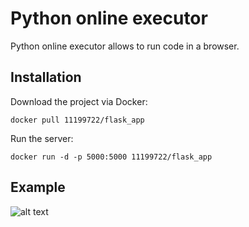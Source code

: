 # Python online executor

Python online executor allows to run code in a browser.

## Installation

Download the project via Docker: 
```
docker pull 11199722/flask_app
```
Run the server:
```
docker run -d -p 5000:5000 11199722/flask_app
```

## Example
![alt text](example.bmp)
